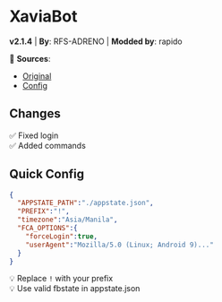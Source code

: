 
# XaviaBot  
**v2.1.4** | **By**: RFS-ADRENO | **Modded by**: rapido  

🔗 **Sources**:  
- [Original](https://github.com/XaviaTeam/XaviaBot)  
- [Config](https://github.com/daikirapido/Xaviabot/blob/main/config/config.main.json)  

## Changes  
✅ Fixed login  
✅ Added commands  

## Quick Config  
```json
{
  "APPSTATE_PATH":"./appstate.json",
  "PREFIX":"!",
  "timezone":"Asia/Manila",
  "FCA_OPTIONS":{
    "forceLogin":true,
    "userAgent":"Mozilla/5.0 (Linux; Android 9)..."
  }
}
```

💡 Replace `!` with your prefix  
💡 Use valid fbstate in appstate.json  

